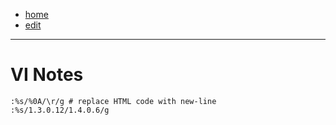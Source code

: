 - [home](/index.md)
- [edit](/edit.md)
---
# VI Notes

```
:%s/%0A/\r/g # replace HTML code with new-line
:%s/1.3.0.12/1.4.0.6/g
```